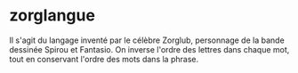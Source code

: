 # zorglangue
Il s'agit du langage inventé par le célèbre Zorglub, personnage de la bande dessinée Spirou et Fantasio. On inverse l'ordre des lettres dans chaque mot, tout en conservant l'ordre des mots dans la phrase.
